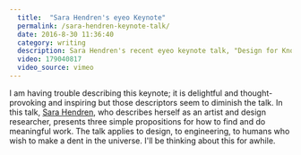 ```yaml
---
  title:  "Sara Hendren's eyeo Keynote"
  permalink: /sara-hendren-keynote-talk/
  date: 2016-8-30 11:36:40
  category: writing
  description: Sara Hendren's recent eyeo keynote talk, "Design for Know-Nothings, Dilettantes, and Melancholy Interlopers" is well worth watching and considering.
  video: 179040817
  video_source: vimeo
---
```


I am having trouble describing this keynote; it is delightful and thought-provoking and inspiring but those descriptors seem to diminish the talk. In this talk, [Sara Hendren](https://ablersite.org/about/), who describes herself as an artist and design researcher, presents three simple propositions for how to find and do meaningful work. The talk applies to design, to engineering, to humans who wish to make a dent in the universe. I'll be thinking about this for awhile.


